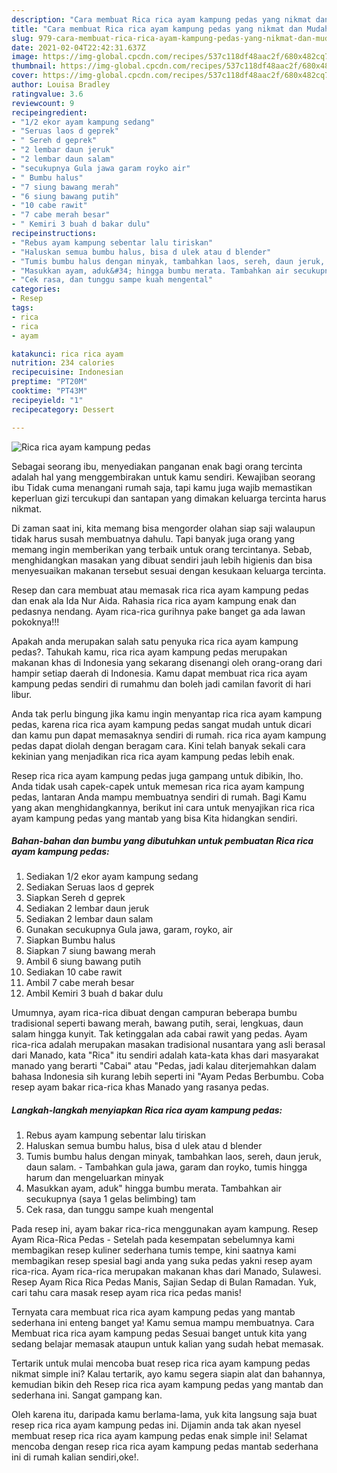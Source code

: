 ```yaml
---
description: "Cara membuat Rica rica ayam kampung pedas yang nikmat dan Mudah Dibuat"
title: "Cara membuat Rica rica ayam kampung pedas yang nikmat dan Mudah Dibuat"
slug: 979-cara-membuat-rica-rica-ayam-kampung-pedas-yang-nikmat-dan-mudah-dibuat
date: 2021-02-04T22:42:31.637Z
image: https://img-global.cpcdn.com/recipes/537c118df48aac2f/680x482cq70/rica-rica-ayam-kampung-pedas-foto-resep-utama.jpg
thumbnail: https://img-global.cpcdn.com/recipes/537c118df48aac2f/680x482cq70/rica-rica-ayam-kampung-pedas-foto-resep-utama.jpg
cover: https://img-global.cpcdn.com/recipes/537c118df48aac2f/680x482cq70/rica-rica-ayam-kampung-pedas-foto-resep-utama.jpg
author: Louisa Bradley
ratingvalue: 3.6
reviewcount: 9
recipeingredient:
- "1/2 ekor ayam kampung sedang"
- "Seruas laos d geprek"
- " Sereh d geprek"
- "2 lembar daun jeruk"
- "2 lembar daun salam"
- "secukupnya Gula jawa garam royko air"
- " Bumbu halus"
- "7 siung bawang merah"
- "6 siung bawang putih"
- "10 cabe rawit"
- "7 cabe merah besar"
- " Kemiri 3 buah d bakar dulu"
recipeinstructions:
- "Rebus ayam kampung sebentar lalu tiriskan"
- "Haluskan semua bumbu halus, bisa d ulek atau d blender"
- "Tumis bumbu halus dengan minyak, tambahkan laos, sereh, daun jeruk, daun salam. Tambahkan gula jawa, garam dan royko, tumis hingga harum dan mengeluarkan minyak"
- "Masukkan ayam, aduk&#34; hingga bumbu merata. Tambahkan air secukupnya (saya 1 gelas belimbing) tam"
- "Cek rasa, dan tunggu sampe kuah mengental"
categories:
- Resep
tags:
- rica
- rica
- ayam

katakunci: rica rica ayam 
nutrition: 234 calories
recipecuisine: Indonesian
preptime: "PT20M"
cooktime: "PT43M"
recipeyield: "1"
recipecategory: Dessert

---
```



![Rica rica ayam kampung pedas](https://img-global.cpcdn.com/recipes/537c118df48aac2f/680x482cq70/rica-rica-ayam-kampung-pedas-foto-resep-utama.jpg)

Sebagai seorang ibu, menyediakan panganan enak bagi orang tercinta adalah hal yang menggembirakan untuk kamu sendiri. Kewajiban seorang ibu Tidak cuma menangani rumah saja, tapi kamu juga wajib memastikan keperluan gizi tercukupi dan santapan yang dimakan keluarga tercinta harus nikmat.

Di zaman  saat ini, kita memang bisa mengorder olahan siap saji walaupun tidak harus susah membuatnya dahulu. Tapi banyak juga orang yang memang ingin memberikan yang terbaik untuk orang tercintanya. Sebab, menghidangkan masakan yang dibuat sendiri jauh lebih higienis dan bisa menyesuaikan makanan tersebut sesuai dengan kesukaan keluarga tercinta. 

Resep dan cara membuat atau memasak rica rica ayam kampung pedas dan enak ala Ida Nur Aida. Rahasia rica rica ayam kampung enak dan pedasnya nendang. Ayam rica-rica gurihnya pake banget ga ada lawan pokoknya!!!

Apakah anda merupakan salah satu penyuka rica rica ayam kampung pedas?. Tahukah kamu, rica rica ayam kampung pedas merupakan makanan khas di Indonesia yang sekarang disenangi oleh orang-orang dari hampir setiap daerah di Indonesia. Kamu dapat membuat rica rica ayam kampung pedas sendiri di rumahmu dan boleh jadi camilan favorit di hari libur.

Anda tak perlu bingung jika kamu ingin menyantap rica rica ayam kampung pedas, karena rica rica ayam kampung pedas sangat mudah untuk dicari dan kamu pun dapat memasaknya sendiri di rumah. rica rica ayam kampung pedas dapat diolah dengan beragam cara. Kini telah banyak sekali cara kekinian yang menjadikan rica rica ayam kampung pedas lebih enak.

Resep rica rica ayam kampung pedas juga gampang untuk dibikin, lho. Anda tidak usah capek-capek untuk memesan rica rica ayam kampung pedas, lantaran Anda mampu membuatnya sendiri di rumah. Bagi Kamu yang akan menghidangkannya, berikut ini cara untuk menyajikan rica rica ayam kampung pedas yang mantab yang bisa Kita hidangkan sendiri.

<!--inarticleads1-->

##### Bahan-bahan dan bumbu yang dibutuhkan untuk pembuatan Rica rica ayam kampung pedas:

1. Sediakan 1/2 ekor ayam kampung sedang
1. Sediakan Seruas laos d geprek
1. Siapkan  Sereh d geprek
1. Sediakan 2 lembar daun jeruk
1. Sediakan 2 lembar daun salam
1. Gunakan secukupnya Gula jawa, garam, royko, air
1. Siapkan  Bumbu halus
1. Siapkan 7 siung bawang merah
1. Ambil 6 siung bawang putih
1. Sediakan 10 cabe rawit
1. Ambil 7 cabe merah besar
1. Ambil  Kemiri 3 buah d bakar dulu


Umumnya, ayam rica-rica dibuat dengan campuran beberapa bumbu tradisional seperti bawang merah, bawang putih, serai, lengkuas, daun salam hingga kunyit. Tak ketinggalan ada cabai rawit yang pedas. Ayam rica-rica adalah merupakan masakan tradisional nusantara yang asli berasal dari Manado, kata &#34;Rica&#34; itu sendiri adalah kata-kata khas dari masyarakat manado yang berarti &#34;Cabai&#34; atau &#34;Pedas, jadi kalau diterjemahkan dalam bahasa Indonesia sih kurang lebih seperti ini &#34;Ayam Pedas Berbumbu. Coba resep ayam bakar rica-rica khas Manado yang rasanya pedas. 

<!--inarticleads2-->

##### Langkah-langkah menyiapkan Rica rica ayam kampung pedas:

1. Rebus ayam kampung sebentar lalu tiriskan
1. Haluskan semua bumbu halus, bisa d ulek atau d blender
1. Tumis bumbu halus dengan minyak, tambahkan laos, sereh, daun jeruk, daun salam. - Tambahkan gula jawa, garam dan royko, tumis hingga harum dan mengeluarkan minyak
1. Masukkan ayam, aduk&#34; hingga bumbu merata. Tambahkan air secukupnya (saya 1 gelas belimbing) tam
1. Cek rasa, dan tunggu sampe kuah mengental


Pada resep ini, ayam bakar rica-rica menggunakan ayam kampung. Resep Ayam Rica-Rica Pedas - Setelah pada kesempatan sebelumnya kami membagikan resep kuliner sederhana tumis tempe, kini saatnya kami membagikan resep spesial bagi anda yang suka pedas yakni resep ayam rica-rica. Ayam rica-rica merupakan makanan khas dari Manado, Sulawesi. Resep Ayam Rica Rica Pedas Manis, Sajian Sedap di Bulan Ramadan. Yuk, cari tahu cara masak resep ayam rica rica pedas manis! 

Ternyata cara membuat rica rica ayam kampung pedas yang mantab sederhana ini enteng banget ya! Kamu semua mampu membuatnya. Cara Membuat rica rica ayam kampung pedas Sesuai banget untuk kita yang sedang belajar memasak ataupun untuk kalian yang sudah hebat memasak.

Tertarik untuk mulai mencoba buat resep rica rica ayam kampung pedas nikmat simple ini? Kalau tertarik, ayo kamu segera siapin alat dan bahannya, kemudian bikin deh Resep rica rica ayam kampung pedas yang mantab dan sederhana ini. Sangat gampang kan. 

Oleh karena itu, daripada kamu berlama-lama, yuk kita langsung saja buat resep rica rica ayam kampung pedas ini. Dijamin anda tak akan nyesel membuat resep rica rica ayam kampung pedas enak simple ini! Selamat mencoba dengan resep rica rica ayam kampung pedas mantab sederhana ini di rumah kalian sendiri,oke!.

